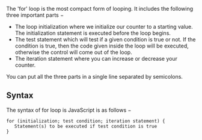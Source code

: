 The 'for' loop is the most compact form of looping. It includes the following three important parts −
- The loop initialization where we initialize our counter to a starting value. The initialization statement is executed before the loop begins.
- The test statement which will test if a given condition is true or not. If the condition is true, then the code given inside the loop will be executed, otherwise the control will come out of the loop.
- The iteration statement where you can increase or decrease your counter.

You can put all the three parts in a single line separated by semicolons.

## Syntax
The syntax of for loop is JavaScript is as follows −

```
for (initialization; test condition; iteration statement) {
   Statement(s) to be executed if test condition is true
}
```
<Problem
    title = "for loop"
    description = "write a for loop that prints out numbers from 1 to 10"
    defaultCode = "
for(start;end;step){
    //do stuff here
}
"
/>
